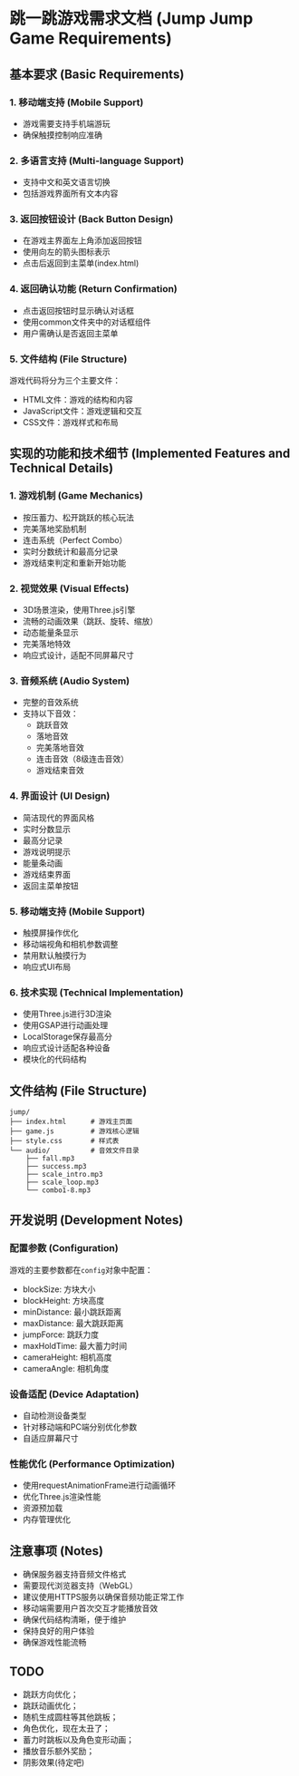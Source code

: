 # 跳一跳游戏需求文档 (Jump Jump Game Requirements)

## 基本要求 (Basic Requirements)

### 1. 移动端支持 (Mobile Support)
- 游戏需要支持手机端游玩
- 确保触摸控制响应准确

### 2. 多语言支持 (Multi-language Support)
- 支持中文和英文语言切换
- 包括游戏界面所有文本内容

### 3. 返回按钮设计 (Back Button Design)
- 在游戏主界面左上角添加返回按钮
- 使用向左的箭头图标表示
- 点击后返回到主菜单(index.html)

### 4. 返回确认功能 (Return Confirmation)
- 点击返回按钮时显示确认对话框
- 使用common文件夹中的对话框组件
- 用户需确认是否返回主菜单

### 5. 文件结构 (File Structure)
游戏代码将分为三个主要文件：
- HTML文件：游戏的结构和内容
- JavaScript文件：游戏逻辑和交互
- CSS文件：游戏样式和布局

## 实现的功能和技术细节 (Implemented Features and Technical Details)

### 1. 游戏机制 (Game Mechanics)
- 按压蓄力、松开跳跃的核心玩法
- 完美落地奖励机制
- 连击系统（Perfect Combo）
- 实时分数统计和最高分记录
- 游戏结束判定和重新开始功能

### 2. 视觉效果 (Visual Effects)
- 3D场景渲染，使用Three.js引擎
- 流畅的动画效果（跳跃、旋转、缩放）
- 动态能量条显示
- 完美落地特效
- 响应式设计，适配不同屏幕尺寸

### 3. 音频系统 (Audio System)
- 完整的音效系统
- 支持以下音效：
  - 跳跃音效
  - 落地音效
  - 完美落地音效
  - 连击音效（8级连击音效）
  - 游戏结束音效

### 4. 界面设计 (UI Design)
- 简洁现代的界面风格
- 实时分数显示
- 最高分记录
- 游戏说明提示
- 能量条动画
- 游戏结束界面
- 返回主菜单按钮

### 5. 移动端支持 (Mobile Support)
- 触摸屏操作优化
- 移动端视角和相机参数调整
- 禁用默认触摸行为
- 响应式UI布局

### 6. 技术实现 (Technical Implementation)
- 使用Three.js进行3D渲染
- 使用GSAP进行动画处理
- LocalStorage保存最高分
- 响应式设计适配各种设备
- 模块化的代码结构

## 文件结构 (File Structure)
```
jump/
├── index.html      # 游戏主页面
├── game.js         # 游戏核心逻辑
├── style.css       # 样式表
└── audio/          # 音效文件目录
    ├── fall.mp3
    ├── success.mp3
    ├── scale_intro.mp3
    ├── scale_loop.mp3
    └── combo1-8.mp3
```

## 开发说明 (Development Notes)

### 配置参数 (Configuration)
游戏的主要参数都在`config`对象中配置：
- blockSize: 方块大小
- blockHeight: 方块高度
- minDistance: 最小跳跃距离
- maxDistance: 最大跳跃距离
- jumpForce: 跳跃力度
- maxHoldTime: 最大蓄力时间
- cameraHeight: 相机高度
- cameraAngle: 相机角度

### 设备适配 (Device Adaptation)
- 自动检测设备类型
- 针对移动端和PC端分别优化参数
- 自适应屏幕尺寸

### 性能优化 (Performance Optimization)
- 使用requestAnimationFrame进行动画循环
- 优化Three.js渲染性能
- 资源预加载
- 内存管理优化

## 注意事项 (Notes)
- 确保服务器支持音频文件格式
- 需要现代浏览器支持（WebGL）
- 建议使用HTTPS服务以确保音频功能正常工作
- 移动端需要用户首次交互才能播放音效
- 确保代码结构清晰，便于维护
- 保持良好的用户体验
- 确保游戏性能流畅

## TODO
- 跳跃方向优化；
- 跳跃动画优化；
- 随机生成圆柱等其他跳板；
- 角色优化，现在太丑了；
- 蓄力时跳板以及角色变形动画；
- 播放音乐额外奖励；
- 阴影效果(待定吧)
